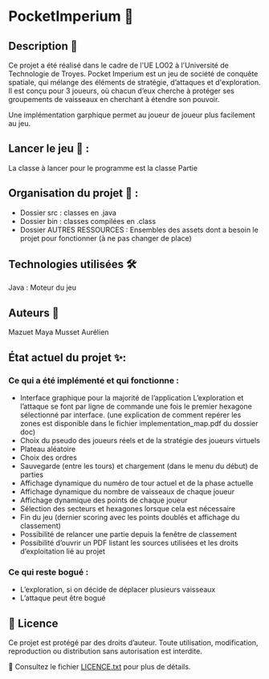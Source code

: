 # PocketImperium 🚀

## Description 📌
Ce projet a été réalisé dans le cadre de l'UE LO02 à l'Université de Technologie de Troyes.
Pocket Imperium est un jeu de société de conquête spatiale, qui mélange des éléments de stratégie, d’attaques et d'exploration. Il est conçu pour 3 joueurs, où chacun d’eux cherche à protéger ses groupements de vaisseaux en cherchant à étendre son pouvoir.

Une implémentation garphique permet au joueur de joueur plus facilement au jeu.

## Lancer le jeu 🏁 :
La classe à lancer pour le programme est la classe Partie

## Organisation du projet 🎯 :
- Dossier src : classes en .java
- Dossier bin : classes compilées en .class
- Dossier AUTRES RESSOURCES : Ensembles des assets dont a besoin le projet pour fonctionner (à ne pas changer de place)

## Technologies utilisées 🛠
Java : Moteur du jeu

## Auteurs 👥
Mazuet Maya
Musset Aurélien

## État actuel du projet ✨:
### Ce qui a été implémenté et qui fonctionne :
- Interface graphique pour la majorité de l’application
    L’exploration et l’attaque se font par ligne de commande une fois le premier hexagone sélectionné par interface. (une explication de comment repérer les zones est disponible dans le fichier implementation_map.pdf du dossier doc)
- Choix du pseudo des joueurs réels et de la stratégie des joueurs virtuels
- Plateau aléatoire
- Choix des ordres
- Sauvegarde (entre les tours) et chargement (dans le menu du début) de parties
- Affichage dynamique du numéro de tour actuel et de la phase actuelle
- Affichage dynamique du nombre de vaisseaux de chaque joueur
- Affichage dynamique des points de chaque joueur
- Sélection des secteurs et hexagones lorsque cela est nécessaire
- Fin du jeu (dernier scoring avec les points doublés et affichage du classement)
- Possibilité de relancer une partie depuis la fenêtre de classement
- Possibilité d’ouvrir un PDF listant les sources utilisées et les droits d’exploitation lié au projet

### Ce qui reste bogué :
- L’exploration, si on décide de déplacer plusieurs vaisseaux
- L’attaque peut être bogué

## 📜 Licence  
Ce projet est protégé par des droits d’auteur. Toute utilisation, modification, reproduction ou distribution sans autorisation est interdite.  

🔗 Consultez le fichier [LICENCE.txt](LICENCE.txt) pour plus de détails.  

